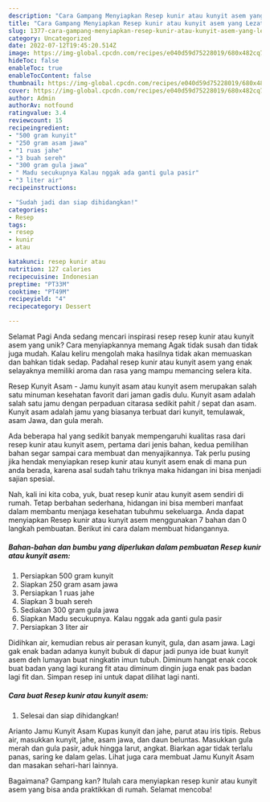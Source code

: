 ```yaml
---
description: "Cara Gampang Menyiapkan Resep kunir atau kunyit asem yang Lezat Sekali, Lezat"
title: "Cara Gampang Menyiapkan Resep kunir atau kunyit asem yang Lezat Sekali, Lezat"
slug: 1377-cara-gampang-menyiapkan-resep-kunir-atau-kunyit-asem-yang-lezat-sekali-lezat
category: Uncategorized
date: 2022-07-12T19:45:20.514Z
image: https://img-global.cpcdn.com/recipes/e040d59d75228019/680x482cq70/resep-kunir-atau-kunyit-asem-foto-resep-utama.jpg
hideToc: false
enableToc: true
enableTocContent: false
thumbnail: https://img-global.cpcdn.com/recipes/e040d59d75228019/680x482cq70/resep-kunir-atau-kunyit-asem-foto-resep-utama.jpg
cover: https://img-global.cpcdn.com/recipes/e040d59d75228019/680x482cq70/resep-kunir-atau-kunyit-asem-foto-resep-utama.jpg
author: Admin
authorAv: notfound
ratingvalue: 3.4
reviewcount: 15
recipeingredient:
- "500 gram kunyit"
- "250 gram asam jawa"
- "1 ruas jahe"
- "3 buah sereh"
- "300 gram gula jawa"
- " Madu secukupnya Kalau nggak ada ganti gula pasir"
- "3 liter air"
recipeinstructions:

- "Sudah jadi dan siap dihidangkan!"
categories:
- Resep
tags:
- resep
- kunir
- atau

katakunci: resep kunir atau 
nutrition: 127 calories
recipecuisine: Indonesian
preptime: "PT33M"
cooktime: "PT49M"
recipeyield: "4"
recipecategory: Dessert

---
```



Selamat Pagi Anda sedang mencari inspirasi resep resep kunir atau kunyit asem yang unik? Cara menyiapkannya memang Agak tidak susah dan tidak juga mudah. Kalau keliru mengolah maka hasilnya tidak akan memuaskan dan bahkan tidak sedap. Padahal resep kunir atau kunyit asem yang enak selayaknya memiliki aroma dan rasa yang mampu memancing selera kita.


Resep Kunyit Asam - Jamu kunyit asam atau kunyit asem merupakan salah satu minuman kesehatan favorit dari jaman gadis dulu. Kunyit asam adalah salah satu jamu dengan perpaduan citarasa sedikit pahit / sepat dan asam. Kunyit asam adalah jamu yang biasanya terbuat dari kunyit, temulawak, asam Jawa, dan gula merah.

Ada beberapa hal yang sedikit banyak mempengaruhi kualitas rasa dari resep kunir atau kunyit asem, pertama dari jenis bahan, kedua pemilihan bahan segar sampai cara membuat dan menyajikannya. Tak perlu pusing jika hendak menyiapkan resep kunir atau kunyit asem enak di mana pun anda berada, karena asal sudah tahu triknya maka hidangan ini bisa menjadi sajian spesial.


Nah, kali ini kita coba, yuk, buat resep kunir atau kunyit asem sendiri di rumah. Tetap berbahan sederhana, hidangan ini bisa memberi manfaat dalam membantu menjaga kesehatan tubuhmu sekeluarga. Anda dapat menyiapkan Resep kunir atau kunyit asem menggunakan 7 bahan dan 0 langkah pembuatan. Berikut ini cara dalam membuat hidangannya.

<!--inarticleads1-->

##### Bahan-bahan dan bumbu yang diperlukan dalam pembuatan Resep kunir atau kunyit asem:

1. Persiapkan 500 gram kunyit
1. Siapkan 250 gram asam jawa
1. Persiapkan 1 ruas jahe
1. Siapkan 3 buah sereh
1. Sediakan 300 gram gula jawa
1. Siapkan  Madu secukupnya. Kalau nggak ada ganti gula pasir
1. Persiapkan 3 liter air


Didihkan air, kemudian rebus air perasan kunyit, gula, dan asam jawa. Lagi gak enak badan adanya kunyit bubuk di dapur jadi punya ide buat kunyit asem deh lumayan buat ningkatin imun tubuh. Diminum hangat enak cocok buat badan yang lagi kurang fit atau diminum dingin juga enak pas badan lagi fit dan. Simpan resep ini untuk dapat dilihat lagi nanti. 

<!--inarticleads2-->

##### Cara buat Resep kunir atau kunyit asem:


1. Selesai dan siap dihidangkan!

Arianto Jamu Kunyit Asam Kupas kunyit dan jahe, parut atau iris tipis. Rebus air, masukkan kunyit, jahe, asam jawa, dan daun beluntas. Masukkan gula merah dan gula pasir, aduk hingga larut, angkat. Biarkan agar tidak terlalu panas, saring ke dalam gelas. Lihat juga cara membuat Jamu Kunyit Asam dan masakan sehari-hari lainnya. 

Bagaimana? Gampang kan? Itulah cara menyiapkan resep kunir atau kunyit asem yang bisa anda praktikkan di rumah. Selamat mencoba!
